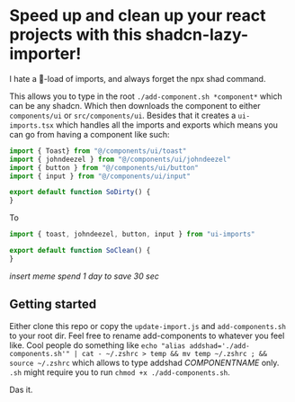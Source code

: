# Speed up and clean up your react projects with this shadcn-lazy-importer!

I hate a 💩-load of imports, and always forget the npx shad command.


This allows you to type in the root `./add-component.sh *component*` which can be any shadcn. Which then downloads the component to either `components/ui` or `src/components/ui`. Besides that it creates a `ui-imports.tsx` which handles all the imports and exports which means you can go from having a component like such:
```js
import { Toast} from "@/components/ui/toast"
import { johndeezel } from "@/components/ui/johndeezel"
import { button } from "@/components/ui/button"
import { input } from "@/components/ui/input"

export default function SoDirty() {
}
```
To 
```js
import { toast, johndeezel, button, input } from "ui-imports"

export default function SoClean() {
}
```

*insert meme spend 1 day to save 30 sec*

## Getting started

Either clone this repo or copy the `update-import.js` and `add-components.sh` to your root dir. Feel free to rename add-components to whatever you feel like. Cool people do something like `echo "alias addshad='./add-components.sh'" | cat - ~/.zshrc > temp && mv temp ~/.zshrc ; && source ~/.zshrc` which allows to type addshad *COMPONENTNAME* only. `.sh` might require you to run `chmod +x ./add-components.sh`.

Das it.
